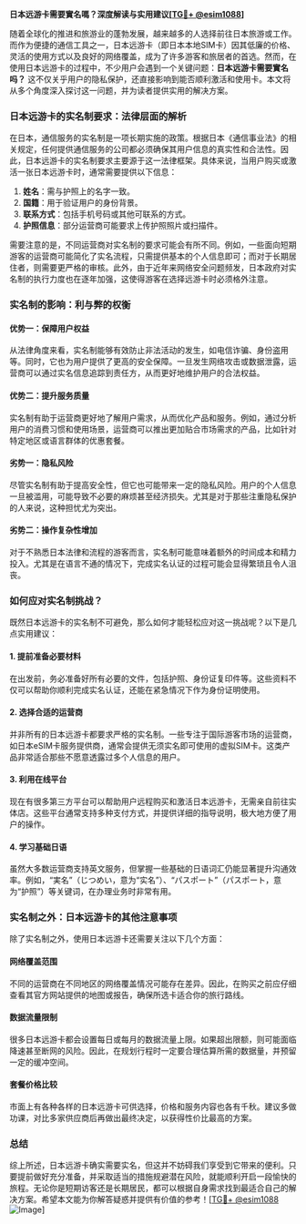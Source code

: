 **日本远游卡需要實名嗎？深度解读与实用建议[[TG💪+ @esim1088](https://t.me/s/esim1088)]**

随着全球化的推进和旅游业的蓬勃发展，越来越多的人选择前往日本旅游或工作。而作为便捷的通信工具之一，日本远游卡（即日本本地SIM卡）因其低廉的价格、灵活的使用方式以及良好的网络覆盖，成为了许多游客和旅居者的首选。然而，在使用日本远游卡的过程中，不少用户会遇到一个关键问题：**日本远游卡需要實名吗？** 这不仅关乎用户的隐私保护，还直接影响到能否顺利激活和使用卡。本文将从多个角度深入探讨这一问题，并为读者提供实用的解决方案。

### 日本远游卡的实名制要求：法律层面的解析

在日本，通信服务的实名制是一项长期实施的政策。根据日本《通信事业法》的相关规定，任何提供通信服务的公司都必须确保其用户信息的真实性和合法性。因此，日本远游卡的实名制要求主要源于这一法律框架。具体来说，当用户购买或激活一张日本远游卡时，通常需要提供以下信息：

1. **姓名**：需与护照上的名字一致。
2. **国籍**：用于验证用户的身份背景。
3. **联系方式**：包括手机号码或其他可联系的方式。
4. **护照信息**：部分运营商可能要求上传护照照片或扫描件。

需要注意的是，不同运营商对实名制的要求可能会有所不同。例如，一些面向短期游客的运营商可能简化了实名流程，只需提供基本的个人信息即可；而对于长期居住者，则需要更严格的审核。此外，由于近年来网络安全问题频发，日本政府对实名制的执行力度也在逐年加强，这使得游客在选择远游卡时必须格外注意。

### 实名制的影响：利与弊的权衡

#### 优势一：保障用户权益
从法律角度来看，实名制能够有效防止非法活动的发生，如电信诈骗、身份盗用等。同时，它也为用户提供了更高的安全保障。一旦发生网络攻击或数据泄露，运营商可以通过实名信息追踪到责任方，从而更好地维护用户的合法权益。

#### 优势二：提升服务质量
实名制有助于运营商更好地了解用户需求，从而优化产品和服务。例如，通过分析用户的消费习惯和使用场景，运营商可以推出更加贴合市场需求的产品，比如针对特定地区或语言群体的优惠套餐。

#### 劣势一：隐私风险
尽管实名制有助于提高安全性，但它也可能带来一定的隐私风险。用户的个人信息一旦被滥用，可能导致不必要的麻烦甚至经济损失。尤其是对于那些注重隐私保护的人来说，这种担忧尤为突出。

#### 劣势二：操作复杂性增加
对于不熟悉日本法律和流程的游客而言，实名制可能意味着额外的时间成本和精力投入。尤其是在语言不通的情况下，完成实名认证的过程可能会显得繁琐且令人沮丧。

### 如何应对实名制挑战？

既然日本远游卡的实名制不可避免，那么如何才能轻松应对这一挑战呢？以下是几点实用建议：

#### 1. 提前准备必要材料
在出发前，务必准备好所有必要的文件，包括护照、身份证复印件等。这些资料不仅可以帮助你顺利完成实名认证，还能在紧急情况下作为身份证明使用。

#### 2. 选择合适的运营商
并非所有的日本远游卡都要求严格的实名制。一些专注于国际游客市场的运营商，如日本eSIM卡服务提供商，通常会提供无须实名即可使用的虚拟SIM卡。这类产品非常适合那些不愿意透露过多个人信息的用户。

#### 3. 利用在线平台
现在有很多第三方平台可以帮助用户远程购买和激活日本远游卡，无需亲自前往实体店。这些平台通常支持多种支付方式，并提供详细的指导说明，极大地方便了用户的操作。

#### 4. 学习基础日语
虽然大多数运营商支持英文服务，但掌握一些基础的日语词汇仍能显著提升沟通效率。例如，“実名”（じつめい，意为“实名”）、“パスポート”（パスポート，意为“护照”）等关键词，在办理业务时非常有用。

### 实名制之外：日本远游卡的其他注意事项

除了实名制之外，使用日本远游卡还需要关注以下几个方面：

#### 网络覆盖范围
不同的运营商在不同地区的网络覆盖情况可能存在差异。因此，在购买之前应仔细查看其官方网站提供的地图或报告，确保所选卡适合你的旅行路线。

#### 数据流量限制
很多日本远游卡都会设置每日或每月的数据流量上限。如果超出限额，则可能面临降速甚至断网的风险。因此，在规划行程时一定要合理估算所需的数据量，并预留一定的缓冲空间。

#### 套餐价格比较
市面上有各种各样的日本远游卡可供选择，价格和服务内容也各有千秋。建议多做功课，对比多家供应商后再做出最终决定，以获得性价比最高的方案。

### 总结

综上所述，日本远游卡确实需要实名，但这并不妨碍我们享受到它带来的便利。只要提前做好充分准备，并采取适当的措施规避潜在风险，就能顺利开启一段愉快的旅程。无论你是短期访客还是长期居民，都可以根据自身需求找到最适合自己的解决方案。希望本文能为你解答疑惑并提供有价值的参考！[[TG💪+ @esim1088](https://t.me/s/esim1088) ![Image](https://i.postimg.cc/4NQfJmqS/Snipaste-2025-05-13-00-14-12.png)]